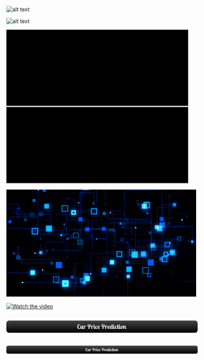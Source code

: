 ![alt text](https://github.com/forevercodingbot/forevercodingbot/blob/main/images/blue2.gif?raw=true)

![alt text](https://github.com/forevercodingbot/forevercodingbot/blob/main/images/arrival_at_saturn-wallpaper-7680x4320.jpg?raw=true)

![alt text](https://github.com/forevercodingbot/forevercodingbot/blob/main/images/giphy.gif?raw=true) 
![alt text](https://github.com/forevercodingbot/forevercodingbot/blob/main/images/giphy.gif?raw=true)

![alt text](https://github.com/forevercodingbot/forevercodingbot/blob/main/images/blue.gif?raw=true)

[![Watch the video](https://img.youtube.com/vi/T-D1KVIuvjA/maxresdefault.jpg)](https://youtu.be/T-D1KVIuvjA)

 <a href="https://github.com/athulyesudas/Basic-Website/blob/main/index.html"><h2>![alt text](https://github.com/forevercodingbot/forevercodingbot/blob/main/images/button_car-price-prediction%20(1).png?raw=true)</h2></a>
 
 
 <a href="https://github.com/athulyesudas/Basic-Website/blob/main/index.html"><h2>![alt text](https://github.com/forevercodingbot/forevercodingbot/blob/main/images/car_price_prediction.png?raw=true)</h2></a>



